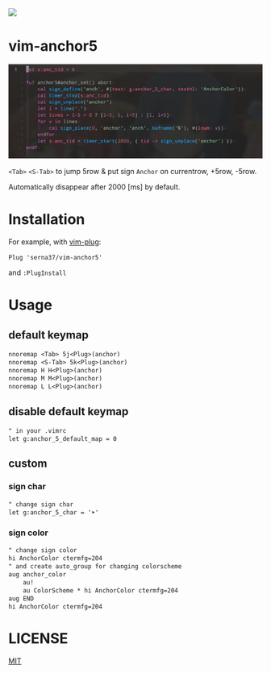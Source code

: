 <img src="https://img.shields.io/badge/-Vim-019733.svg?logo=vim&style=flat">

# vim-anchor5
![demo](./vim-anchor-demo.gif)

`<Tab>` `<S-Tab>` to jump 5row & put sign `Anchor` on currentrow, +5row, -5row.

Automatically disappear after 2000 [ms] by default.

# Installation

For example, with [vim-plug](https://github.com/junegunn/vim-plug):
```vim
Plug 'serna37/vim-anchor5'
```
and `:PlugInstall`

# Usage
## default keymap
```vim
nnoremap <Tab> 5j<Plug>(anchor)
nnoremap <S-Tab> 5k<Plug>(anchor)
nnoremap H H<Plug>(anchor)
nnoremap M M<Plug>(anchor)
nnoremap L L<Plug>(anchor)
```

## disable default keymap
```vim
" in your .vimrc
let g:anchor_5_default_map = 0
```

## custom
### sign char
```vim
" change sign char
let g:anchor_5_char = '➤'
```

### sign color
```vim
" change sign color
hi AnchorColor ctermfg=204
" and create auto_group for changing colorscheme
aug anchor_color
    au!
    au ColorScheme * hi AnchorColor ctermfg=204
aug END
hi AnchorColor ctermfg=204
```

# LICENSE
[MIT](./LICENSE)
